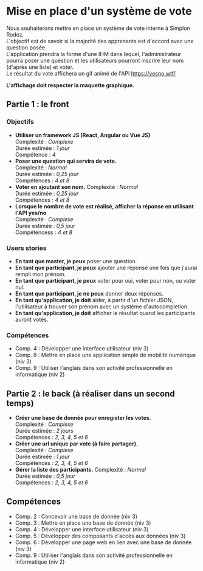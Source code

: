 # Mise en place d'un système de vote
Nous souhaiterons mettre en place un système de vote interne à Simplon Rodez.  
L'objectif est de savoir si la majorité des apprenants est d'accord avec une question posée.  
L'application prendra la forme d'une IHM dans lequel, l'administrateur pourra poser une question et les utilisateurs pourront inscrire leur nom (d'après une liste) et voter.  
Le résultat du vote affichera un gif animé de l'API https://yesno.wtf/

**L'affichage doit respecter la maquette graphique.**

## Partie 1 : le front
### Objectifs
* **Utiliser un framework JS (React, Angular ou Vue JS)**  
    Complexité : *Complexe*  
    Durée estimée : *1 jour*  
    Compétence : *4*
* **Poser une question qui servira de vote.**  
    Complexité : *Normal*  
    Durée estimée : *0,25 jour*  
    Compétences : *4 et 8*
* **Voter en ajoutant son nom.**
    Complexité : *Normal*  
    Durée estimée : *0,25 jour*  
    Compétences : *4 et 8*
* **Lorsque le nombre de vote est réalisé, afficher la réponse en utilisant l'API yes/no**  
    Complexité : *Complexe*  
    Durée estimée : *0,5 jour*  
    Compétencess : *4 et 8*

### Users stories
* **En tant que master, je peux** poser une question.
* **En tant que participant, je peux** ajouter une réponse une fois que j'aurai rempli mon prénom.
* **En tant que participant, je peux** voter pour oui, voter pour non, ou voter nul.
* **En tant que participant, je ne peux** donner deux réponses.
* **En tant qu'application, je doit** aider, à partir d'un fichier JSON, l'utilisateur à trouver son prénom avec un système d'autocompletion.
* **En tant qu'application, je doit** afficher le résultat quand les participants auront votés.

### Compétences
* Comp. 4 : Développer une interface utilisateur (niv 3)
* Comp. 8 : Mettre en place une application simple de mobilité numérique (niv 3)
* Comp. 9 : Utiliser l'anglais dans son activité professionnelle en informatique (niv 2)

## 
## 
## 
## 
## 
## 
## Partie 2 : le back (à réaliser dans un second temps)
* **Créer une base de donnée pour enregister les votes.**  
    Complexité : *Complexe*  
    Durée estimée : *2 jours*  
    Compétences : *2, 3, 4, 5 et 6*
* **Créer une url unique par vote (à faire partager).**  
    Complexité : *Complexe*  
    Durée estimée : *1 jour*  
    Compétences : *2, 3, 4, 5 et 6*
* **Gérer la liste des participants.**
    Complexité : *Normal*  
    Durée estimée : *0,5 jour*  
    Compétences : *2, 3, 4, 5 et 6*

## Compétences
* Comp. 2 : Concevoir une base de donnée (niv 3)
* Comp. 3 : Mettre en place une base de donnée (niv 3)
* Comp. 4 : Développer une interface utilisateur (niv 3)
* Comp. 5 : Développer des composants d'accès aux données (niv 3)
* Comp. 6 : Développer une page web en lien avec une base de donnée (niv 3)
* Comp. 9 : Utiliser l'anglais dans son activité professionnelle en informatique (niv 2)
